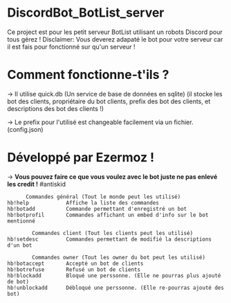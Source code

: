 # DiscordBot_BotList_server
Ce project est pour les petit serveur BotList utilisant un robots Discord pour tous gérez ! Disclaimer: Vous deverez adapaté le bot pour votre serveur car il est fais pour fonctionné sur qu'un serveur !

# Comment fonctionne-t'ils ?
-> Il utilise quick.db (Un service de base de données en sqlite)
 (il stocke les bot des clients, propriétaire du bot clients, prefix des bot des clients, et descriptions des bot des clients !)
 
 -> Le prefix pour l'utilisé est changeable facilement via un fichier. (config.json)

# Développé par Ezermoz ! 
-> **Vous pouvez faire ce que vous voulez avec le bot juste ne pas enlevé les credit !**
    #antiskid
    
  ```
        Commandes général (Tout le monde peut les utilisé)
hb!help            Affiche la liste des commandes
hb!botadd          Commande permettant d'enregistré un bot
hb!botprofil       Commandes affichant un embed d'info sur le bot mentionné
```

```
        Commandes client (Tout les clients peut les utilisé)
hb!setdesc         Commandes permettant de modifié la descriptions d'un bot
```

```
        Commandes owner (Tout les owner du bot peut les utilisé)
hb!botaccept       Accepté un bot de clients
hb!botrefuse       Refusé un bot de clients
hb!blockadd        Bloqué une perssonne. (Elle ne pourras plus ajouté de bot)
hb!unblockadd      Débloqué une perssonne. (Elle re-pourras ajouté des bot)
```
